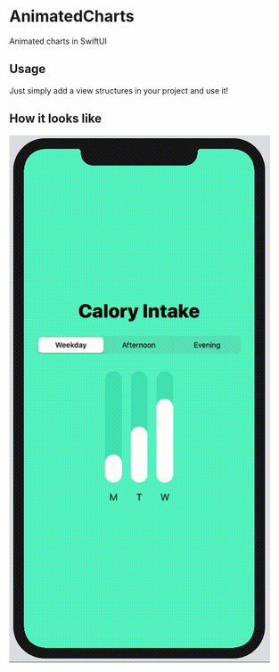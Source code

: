 # AnimatedCharts
Animated charts in SwiftUI

## Usage
Just simply add a view structures in your project and use it!

## How it looks like
![view](https://github.com/Dartrisen/AnimatedCharts/blob/master/example.gif)
